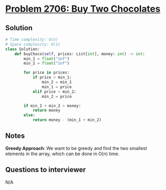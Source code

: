 # [Problem 2706: Buy Two Chocolates](https://leetcode.com/problems/buy-two-chocolates/)

## Solution

```py
# Time complexity: O(n)
# Space complexity: O(1)
class Solution:
    def buyChoco(self, prices: List[int], money: int) -> int:
        min_1 = float("inf")
        min_2 = float("inf")

        for price in prices:
            if price < min_1:
                min_2 = min_1
                min_1 = price
            elif price < min_2:
                min_2 = price

        if min_1 + min_2 > money:
            return money
        else:
            return money - (min_1 + min_2)
```

## Notes

**Greedy Approach**: We want to be greedy and find the two smallest elements in the array, which can be done in O(n) time.

## Questions to interviewer

N/A
